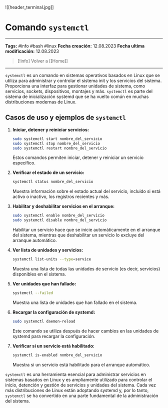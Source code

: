 ![[header_terminal.jpg]]
# Comando  `systemctl`

---
**Tags:** #info #bash #linux 
**Fecha creación:** 12.08.2023
**Fecha ultima modificación:** 12.08.2023

> [!info] Volver a [[Home]] 

---

`systemctl` es un comando en sistemas operativos basados en Linux que se utiliza para administrar y controlar el sistema init y los servicios del sistema. Proporciona una interfaz para gestionar unidades de sistema, como servicios, sockets, dispositivos, montajes y más. `systemctl` es parte del sistema de inicialización systemd que se ha vuelto común en muchas distribuciones modernas de Linux.

## Casos de uso y ejemplos de `systemctl`

1. **Iniciar, detener y reiniciar servicios:**

   ```bash
   sudo systemctl start nombre_del_servicio
   sudo systemctl stop nombre_del_servicio
   sudo systemctl restart nombre_del_servicio
   ```

   Estos comandos permiten iniciar, detener y reiniciar un servicio específico.

2. **Verificar el estado de un servicio:**

   ```bash
   systemctl status nombre_del_servicio
   ```

   Muestra información sobre el estado actual del servicio, incluido si está activo o inactivo, los registros recientes y más.

3. **Habilitar y deshabilitar servicios en el arranque:**

   ```bash
   sudo systemctl enable nombre_del_servicio
   sudo systemctl disable nombre_del_servicio
   ```

   Habilitar un servicio hace que se inicie automáticamente en el arranque del sistema, mientras que deshabilitar un servicio lo excluye del arranque automático.

4. **Ver lista de unidades y servicios:**

   ```bash
   systemctl list-units --type=service
   ```

   Muestra una lista de todas las unidades de servicio (es decir, servicios) disponibles en el sistema.

5. **Ver unidades que han fallado:**

   ```bash
   systemctl --failed
   ```

   Muestra una lista de unidades que han fallado en el sistema.

6. **Recargar la configuración de systemd:**

   ```bash
   sudo systemctl daemon-reload
   ```

   Este comando se utiliza después de hacer cambios en las unidades de systemd para recargar la configuración.

7. **Verificar si un servicio está habilitado:**

   ```bash
   systemctl is-enabled nombre_del_servicio
   ```

   Muestra si un servicio está habilitado para el arranque automático.

`systemctl` es una herramienta esencial para administrar servicios en sistemas basados en Linux y es ampliamente utilizado para controlar el inicio, detención y gestión de servicios y unidades del sistema. Cada vez más distribuciones de Linux están adoptando systemd y, por lo tanto, `systemctl` se ha convertido en una parte fundamental de la administración del sistema.